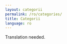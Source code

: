 ```yaml
---
layout: categorii
permalink: /ro/categories/
title: Categorii
language: ro
---
```


Translation needed.
